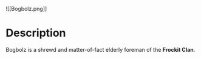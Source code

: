 ![[Bogbolz.png]]

# Description
Bogbolz is a shrewd and matter-of-fact elderly foreman of the **Frockit Clan**.